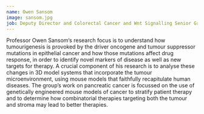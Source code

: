 ```yaml
---
name: Owen Sansom
image: sansom.jpg
job: Deputy Director and Colorectal Cancer and Wnt Signalling Senior Group Leader, Cancer Research UK Beatson Institute, Glasgow
---
```

Professor Owen Sansom‘s research focus is to understand how tumourigenesis is provoked by the driver oncogene and tumour suppressor mutations in epithelial cancer and how those mutations affect drug response, in order to identify novel markers of disease as well as new targets for therapy. A crucial component of his research is to analyse these changes in 3D model systems that incorporate the tumour microenvironment, using mouse models that faithfully recapitulate human diseases. The group’s work on pancreatic cancer is focussed on the use of genetically engineered mouse models of cancer to stratify patient therapy and to determine how combinatorial therapies targeting both the tumour and stroma may lead to better therapies.